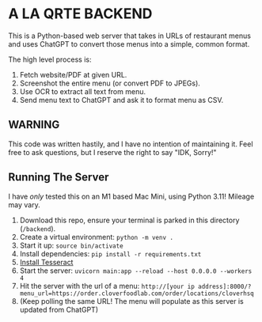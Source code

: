 # A LA QRTE BACKEND

This is a Python-based web server that takes in URLs of restaurant menus and uses ChatGPT to convert those menus into a simple, common format.

The high level process is:
1. Fetch website/PDF at given URL.
2. Screenshot the entire menu (or convert PDF to JPEGs).
3. Use OCR to extract all text from menu.
4. Send menu text to ChatGPT and ask it to format menu as CSV.

## WARNING
This code was written hastily, and I have no intention of maintaining it. Feel free to ask questions, but I reserve the right to say "IDK, Sorry!"

## Running The Server
I have *only* tested this on an M1 based Mac Mini, using Python 3.11! Mileage may vary.

1. Download this repo, ensure your terminal is parked in this directory (`/backend`).
2. Create a virtual environment: `python -m venv .`
3. Start it up: `source bin/activate`
4. Install dependencies: `pip install -r requirements.txt`
5. [Install Tesseract](https://tesseract-ocr.github.io/tessdoc/Installation.html)
6. Start the server: `uvicorn main:app --reload --host 0.0.0.0 --workers 4`
7. Hit the server with the url of a menu: `http://[your ip address]:8000/?menu_url=https://order.cloverfoodlab.com/order/locations/cloverhsq`
8. (Keep polling the same URL! The menu will populate as this server is updated from ChatGPT)